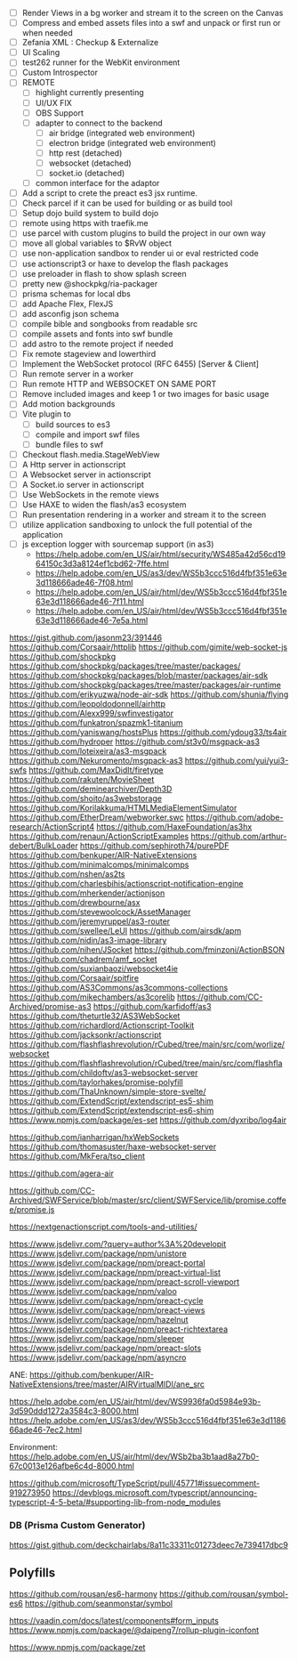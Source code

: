 - [ ] Render Views in a bg worker and stream it to the screen on the Canvas
- [ ] Compress and embed assets files into a swf and unpack or first run or when needed
- [ ] Zefania XML : Checkup & Externalize
- [ ] UI Scaling
- [ ] test262 runner for the WebKit environment
- [ ] Custom Introspector
- [ ] REMOTE
  - [ ] highlight currently presenting
  - [ ] UI/UX FIX
  - [ ] OBS Support
  - [ ] adapter to connect to the backend
    - [ ] air bridge (integrated web environment)
    - [ ] electron bridge (integrated web environment)
    - [ ] http rest (detached)
    - [ ] websocket (detached)
    - [ ] socket.io (detached)
  - [ ] common interface for the adaptor
- [ ] Add a script to crete the preact es3 jsx runtime.
- [ ] Check parcel if it can be used for building or as build tool
- [ ] Setup dojo build system to build dojo
- [ ] remote using https with traefik.me
- [ ] use parcel with custom plugins to build the project in our own way
- [ ] move all global variables to $RvW object
- [ ] use non-application sandbox to render ui or eval restricted code
- [ ] use actionscript3 or haxe to develop the flash packages
- [ ] use preloader in flash to show splash screen
- [ ] pretty new @shockpkg/ria-packager
- [ ] prisma schemas for local dbs
- [ ] add Apache Flex, FlexJS
- [ ] add asconfig json schema
- [ ] compile bible and songbooks from readable src
- [ ] compile assets and fonts into swf bundle
- [ ] add astro to the remote project if needed
- [ ] Fix remote stageview and lowerthird
- [ ] Implement the WebSocket protocol (RFC 6455) [Server & Client]
- [ ] Run remote server in a worker 
- [ ] Run remote HTTP and WEBSOCKET ON SAME PORT
- [ ] Remove included images and keep 1 or two images for basic usage
- [ ] Add motion backgrounds
- [ ] Vite plugin to
  - [ ] build sources to es3
  - [ ] compile and import swf files
  - [ ] bundle files to swf
- [ ] Checkout flash.media.StageWebView
- [ ] A Http server in actionscript
- [ ] A Websocket server in actionscript
- [ ] A Socket.io server in actionscript
- [ ] Use WebSockets in the remote views
- [ ] Use HAXE to widen the flash/as3 ecosystem
- [ ] Run presentation rendering in a worker and stream it to the screen
- [ ] utilize application sandboxing to unlock the full potential of the application
- [ ] js exception logger with sourcemap support (in as3)
  - https://help.adobe.com/en_US/air/html/security/WS485a42d56cd1964150c3d3a8124ef1cbd62-7ffe.html
  - https://help.adobe.com/en_US/as3/dev/WS5b3ccc516d4fbf351e63e3d118666ade46-7f08.html
  - https://help.adobe.com/en_US/air/html/dev/WS5b3ccc516d4fbf351e63e3d118666ade46-7f11.html
  - https://help.adobe.com/en_US/air/html/dev/WS5b3ccc516d4fbf351e63e3d118666ade46-7e5a.html

https://gist.github.com/jasonm23/391446
https://github.com/Corsaair/httplib
https://github.com/gimite/web-socket-js
https://github.com/shockpkg
https://github.com/shockpkg/packages/tree/master/packages/
https://github.com/shockpkg/packages/blob/master/packages/air-sdk
https://github.com/shockpkg/packages/tree/master/packages/air-runtime
https://github.com/erikyuzwa/node-air-sdk
https://github.com/shunia/flying
https://github.com/leopoldodonnell/airhttp
https://github.com/Alexx999/swfinvestigator
https://github.com/funkatron/spazmk1-titanium
https://github.com/yaniswang/hostsPlus
https://github.com/ydoug33/ts4air
https://github.com/hydroper
https://github.com/st3v0/msgpack-as3
https://github.com/loteixeira/as3-msgpack
https://github.com/Nekuromento/msgpack-as3
https://github.com/yui/yui3-swfs
https://github.com/MaxDidIt/firetype
https://github.com/rakuten/MovieSheet
https://github.com/deminearchiver/Depth3D
https://github.com/shoito/as3webstorage
https://github.com/Korilakkuma/HTMLMediaElementSimulator
https://github.com/EtherDream/webworker.swc
https://github.com/adobe-research/ActionScript4
https://github.com/HaxeFoundation/as3hx
https://github.com/renaun/ActionScriptExamples
https://github.com/arthur-debert/BulkLoader
https://github.com/sephiroth74/purePDF
https://github.com/benkuper/AIR-NativeExtensions
https://github.com/minimalcomps/minimalcomps
https://github.com/nshen/as2ts
https://github.com/charlesbihis/actionscript-notification-engine
https://github.com/mherkender/actionjson
https://github.com/drewbourne/asx
https://github.com/stevewoolcock/AssetManager
https://github.com/jeremyruppel/as3-router
https://github.com/swellee/LeUI
https://github.com/airsdk/apm
https://github.com/nidin/as3-image-library
https://github.com/nihen/JSocket
https://github.com/fminzoni/ActionBSON
https://github.com/chadrem/amf_socket
https://github.com/suxianbaozi/websocket4ie
https://github.com/Corsaair/spitfire
https://github.com/AS3Commons/as3commons-collections
https://github.com/mikechambers/as3corelib
https://github.com/CC-Archived/promise-as3
https://github.com/karfidoff/as3
https://github.com/theturtle32/AS3WebSocket
https://github.com/richardlord/Actionscript-Toolkit
https://github.com/jacksonkr/actionscript
https://github.com/flashflashrevolution/rCubed/tree/main/src/com/worlize/websocket
https://github.com/flashflashrevolution/rCubed/tree/main/src/com/flashfla
https://github.com/childoftv/as3-websocket-server
https://github.com/taylorhakes/promise-polyfill
https://github.com/ThaUnknown/simple-store-svelte/
https://github.com/ExtendScript/extendscript-es5-shim
https://github.com/ExtendScript/extendscript-es6-shim
https://www.npmjs.com/package/es-set
https://github.com/dyxribo/log4air

https://github.com/ianharrigan/hxWebSockets
https://github.com/thomasuster/haxe-websocket-server
https://github.com/MkFera/tso_client

https://github.com/agera-air

https://github.com/CC-Archived/SWFService/blob/master/src/client/SWFService/lib/promise.coffee/promise.js

https://nextgenactionscript.com/tools-and-utilities/

https://www.jsdelivr.com/?query=author%3A%20developit
https://www.jsdelivr.com/package/npm/unistore
https://www.jsdelivr.com/package/npm/preact-portal
https://www.jsdelivr.com/package/npm/preact-virtual-list
https://www.jsdelivr.com/package/npm/preact-scroll-viewport
https://www.jsdelivr.com/package/npm/valoo
https://www.jsdelivr.com/package/npm/preact-cycle
https://www.jsdelivr.com/package/npm/preact-views
https://www.jsdelivr.com/package/npm/hazelnut
https://www.jsdelivr.com/package/npm/preact-richtextarea
https://www.jsdelivr.com/package/npm/sleeper
https://www.jsdelivr.com/package/npm/preact-slots
https://www.jsdelivr.com/package/npm/asyncro

ANE:
https://github.com/benkuper/AIR-NativeExtensions/tree/master/AIRVirtualMIDI/ane_src

https://help.adobe.com/en_US/air/html/dev/WS9936fa0d5984e93b-3d590ddd1272a3584c3-8000.html
https://help.adobe.com/en_US/as3/dev/WS5b3ccc516d4fbf351e63e3d118666ade46-7ec2.html

Environment: https://help.adobe.com/en_US/air/html/dev/WSb2ba3b1aad8a27b0-67c0013e126afbe6c4d-8000.html

https://github.com/microsoft/TypeScript/pull/45771#issuecomment-919273950
https://devblogs.microsoft.com/typescript/announcing-typescript-4-5-beta/#supporting-lib-from-node_modules

### DB (Prisma Custom Generator)
https://gist.github.com/deckchairlabs/8a11c33311c01273deec7e739417dbc9

## Polyfills
https://github.com/rousan/es6-harmony
https://github.com/rousan/symbol-es6
https://github.com/seanmonstar/symbol

https://vaadin.com/docs/latest/components#form_inputs
https://www.npmjs.com/package/@daipeng7/rollup-plugin-iconfont

https://www.npmjs.com/package/zet